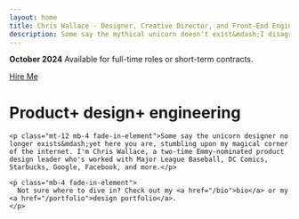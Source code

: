 ```yaml
---
layout: home
title: Chris Wallace - Designer, Creative Director, and Front-End Engineer
description: Some say the mythical unicorn doesn't exist&mdash;I disagree. I'm Chris Wallace, an award-winning designer, creative director, and front-end engineer with over 15 years pioneering the future of digital experience.
---
```


<div class="open-to-work content-container fade-in-element z-50 relative">
  <p><strong>October 2024</strong> Available for full-time roles or short-term contracts.</p>
  <a class="badge" href="/contact">Hire Me</a>
</div>

<div class="!mx-0 overflow-hidden">
  <div class="z-0 relative">
    <div id="visualization-canvas" class="fade-in-element absolute aspect-square top-[-88px] right-[-30px] w-[260px] sm:w-[300px] md:w-[420px] md:top-[-146px] md:right-[-20px] lg:top-[-120px] lg:right-[10px] lg:w-[480px] xl:top-[-210px] xl:w-[680px]" role="presentation" aria-hidden="true"></div>
  </div>
  <div class="z-10 relative content-container">
    <div>
      <h1 class="home-title">
        <span class="fade-in-element">Product+</span> <span class="fade-in-element">design+</span> <span class="fade-in-element">engineering</span>
      </h1>
    </div>

    <p class="mt-12 mb-4 fade-in-element">Some say the unicorn designer no longer exists&mdash;yet here you are, stumbling upon my magical corner of the internet. I'm Chris Wallace, a two-time Emmy-nominated product design leader who's worked with Major League Baseball, DC Comics, Starbucks, Google, Facebook, and more.</p>

    <p class="mb-4 fade-in-element">
      Not sure where to dive in? Check out my <a href="/bio">bio</a> or my <a href="/portfolio">design portfolio</a>.
    </p>

  </div>
</div>
